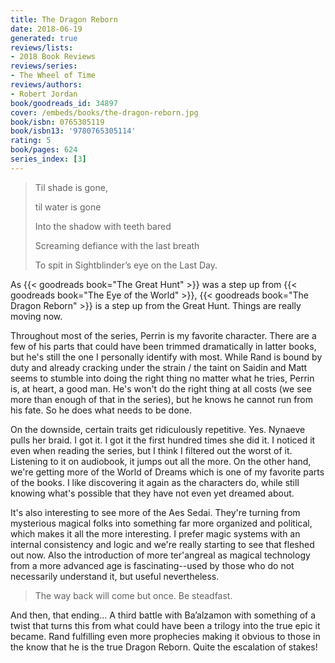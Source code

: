 ```yaml
---
title: The Dragon Reborn
date: 2018-06-19
generated: true
reviews/lists:
- 2018 Book Reviews
reviews/series:
- The Wheel of Time
reviews/authors:
- Robert Jordan
book/goodreads_id: 34897
cover: /embeds/books/the-dragon-reborn.jpg
book/isbn: 0765305119
book/isbn13: '9780765305114'
rating: 5
book/pages: 624
series_index: [3]
---
```

> Til shade is gone,  
>
> til water is gone  
>
> Into the shadow with teeth bared  
>
> Screaming defiance with the last breath  
>
> To spit in Sightblinder’s eye on the Last Day.  

<!--more-->

As {{< goodreads book="The Great Hunt" >}} was a step up from {{< goodreads book="The Eye of the World" >}}, {{< goodreads book="The Dragon Reborn" >}} is a step up from the Great Hunt. Things are really moving now.  

Throughout most of the series, Perrin is my favorite character. There are a few of his parts that could have been trimmed dramatically in latter books, but he's still the one I personally identify with most. While Rand is bound by duty and already cracking under the strain / the taint on Saidin and Matt seems to stumble into doing the right thing no matter what he tries, Perrin is, at heart, a good man. He's won't do the right thing at all costs (we see more than enough of that in the series), but he knows he cannot run from his fate. So he does what needs to be done.  

On the downside, certain traits get ridiculously repetitive. Yes. Nynaeve pulls her braid. I got it. I got it the first hundred times she did it. I noticed it even when reading the series, but I think I filtered out the worst of it. Listening to it on audiobook, it jumps out all the more. On the other hand, we're getting more of the World of Dreams which is one of my favorite parts of the books. I like discovering it again as the characters do, while still knowing what's possible that they have not even yet dreamed about.  

It's also interesting to see more of the Aes Sedai. They're turning from mysterious magical folks into something far more organized and political, which makes it all the more interesting. I prefer magic systems with an internal consistency and logic and we're really starting to see that fleshed out now. Also the introduction of more ter'angreal as magical technology from a more advanced age is fascinating--used by those who do not necessarily understand it, but useful nevertheless.  

> The way back will come but once. Be steadfast.

And then, that ending... A third battle with Ba’alzamon with something of a twist that turns this from what could have been a trilogy into the true epic it became. Rand fulfilling even more prophecies making it obvious to those in the know that he is the true Dragon Reborn. Quite the escalation of stakes!